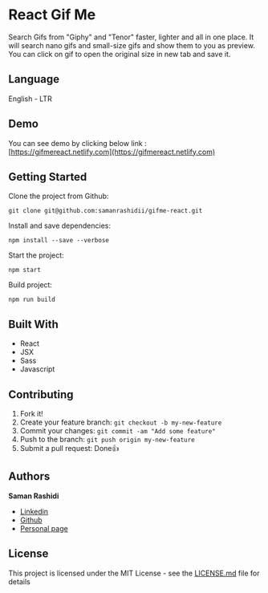# React Gif Me

Search Gifs from "Giphy" and "Tenor" faster, lighter and all in one place. It will search nano gifs and small-size gifs and show them to you as preview.<br /> You can click on gif to open the original size in new tab and save it.

## Language

English - LTR

## Demo

You can see demo by clicking below link : <br />
[https://gifmereact.netlify.com](https://gifmereact.netlify.com)

## Getting Started

Clone the project from Github:

```
git clone git@github.com:samanrashidii/gifme-react.git
```

Install and save dependencies:

```
npm install --save --verbose
```

Start the project:

```
npm start
```

Build project:

```
npm run build
```

## Built With

* React
* JSX
* Sass
* Javascript

## Contributing

1. Fork it!
2. Create your feature branch: `git checkout -b my-new-feature`
3. Commit your changes: `git commit -am "Add some feature"`
4. Push to the branch: `git push origin my-new-feature`
5. Submit a pull request:  <span>Done</span>👍

## Authors

**Saman Rashidi**

- [Linkedin](https://www.linkedin.com/in/samanrashidii)
- [Github](https://github.com/samanrashidii)
- [Personal page](http://samanrashidi.com)

## License

This project is licensed under the MIT License - see the [LICENSE.md](LICENSE.md) file for details

